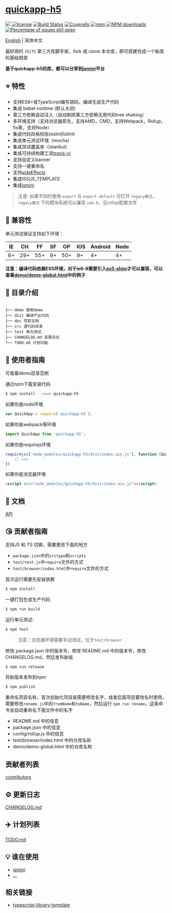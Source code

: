 # [quickapp-h5](https://github.com/jinwyp/quickapp-h5)
[![](https://img.shields.io/badge/Powered%20by-jslib%20base-brightgreen.svg)](https://github.com/jinwyp/quickapp-h5)
[![license](https://img.shields.io/badge/license-MIT-blue.svg)](https://github.com/jinwyp/quickapp-h5/blob/master/LICENSE)
[![Build Status](https://travis-ci.org/jinwyp/quickapp-h5.svg?branch=master)](https://travis-ci.org/jinwyp/quickapp-h5)
[![Coveralls](https://img.shields.io/coveralls/jinwyp/quickapp-h5.svg)](https://coveralls.io/github/jinwyp/quickapp-h5)
[![npm](https://img.shields.io/badge/npm-0.1.0-orange.svg)](https://www.npmjs.com/package/quickapp-h5)
[![NPM downloads](http://img.shields.io/npm/dm/quickapp-h5.svg?style=flat-square)](http://www.npmtrends.com/quickapp-h5)
[![Percentage of issues still open](http://isitmaintained.com/badge/open/jinwyp/quickapp-h5.svg)](http://isitmaintained.com/project/jinwyp/quickapp-h5 "Percentage of issues still open")

[English](./README.md) | 简体中文

最好用的 `JS|TS` 第三方库脚手架，fork 或 clone 本仓库，即可搭建完成一个新库的基础框架

**基于quickapp-h5的库，都可以分享到[jsmini](https://github.com/jsmini)平台**

## :star: 特性

- 支持ES6+或TypeScript编写源码，编译生成生产代码
- 集成 babel-runtime (默认关闭)
- 第三方依赖自动注入（自动剔除第三方依赖无用代码tree shaking）
- 多环境支持（支持浏览器原生，支持AMD，CMD，支持Webpack，Rollup，fis等，支持Node）
- 集成代码风格校验(eslint|tslint)
- 集成单元测试环境（mocha）
- 集成测试覆盖率（istanbul）
- 集成可持续构建工具[travis-ci](https://www.travis-ci.org/)
- 支持自定义banner
- 支持一键重命名
- 支持[sideEffects](https://juejin.im/post/5b4ff9ece51d45190c18bb65)
- 集成ISSUE_TEMPLATE
- 集成[jsmini](https://github.com/jsmini)

> 注意: 如果不同时使用 `export` 与 `export default` 可打开 `legacy模式`，`legacy模式` 下的模块系统可以兼容 `ie6-8`，见rollup配置文件

## :pill: 兼容性
单元测试保证支持如下环境：

| IE   | CH   | FF   | SF   | OP   | IOS  | Android   | Node  |
| ---- | ---- | ---- | ---- | ---- | ---- | ---- | ----- |
| 6+   | 29+ | 55+  | 9+   | 50+  | 9+   | 4+   | 4+ |

**注意：编译代码依赖ES5环境，对于ie6-8需要引入[es5-shim](http://github.com/es-shims/es5-shim/)才可以兼容，可以查看[demo/demo-global.html](./demo/demo-global.html)中的例子**

## :open_file_folder: 目录介绍

```
.
├── demo 使用demo
├── dist 编译产出代码
├── doc 项目文档
├── src 源代码目录
├── test 单元测试
├── CHANGELOG.md 变更日志
└── TODO.md 计划功能
```

## :rocket: 使用者指南

可查看demo目录范例

通过npm下载安装代码

```bash
$ npm install --save quickapp-h5
```

如果你是node环境

```js
var QuickApp = require('quickapp-h5');
```

如果你是webpack等环境

```js
import QuickApp from 'quickapp-h5';
```

如果你是requirejs环境

```js
requirejs(['node_modules/quickapp-h5/dist/index.aio.js'], function (QuickApp) {
    // xxx
})
```

如果你是浏览器环境

```html
<script src="node_modules/quickapp-h5/dist/index.aio.js"></script>
```

## :bookmark_tabs: 文档
[API](./doc/api.zh-CN.md)

## :kissing_heart: 贡献者指南

支持JS 和 TS 切换，需要更改下面的地方

-  `package.json`中的`srctype`和`scripts`
-  `test/test.js`中`require`文件的方式
-  `test/browser/index.html`中`require`文件的方式

首次运行需要先安装依赖

```bash
$ npm install
```

一键打包生成生产代码

```bash
$ npm run build
```

运行单元测试:

```bash
$ npm test
```

> 注意：浏览器环境需要手动测试，位于`test/browser`

修改 package.json 中的版本号，修改 README.md 中的版本号，修改 CHANGELOG.md，然后发布新版

```bash
$ npm run release
```

将新版本发布到npm

```bash
$ npm publish
```

重命名项目名称，首次初始化项目是需要修改名字，或者后面项目要改名时使用，需要修改`rename.js`中的`fromName`和`toName`，然后运行 `npm run rename`，这条命令会自动重命名下面文件中的名字

- README.md 中的信息
- package.json 中的信息
- config/rollup.js 中的信息
- test/browser/index.html 中的仓库名称
- demo/demo-global.html 中的仓库名称

## 贡献者列表

[contributors](https://github.com/jinwyp/quickapp-h5/graphs/contributors)

## :gear: 更新日志
[CHANGELOG.md](./CHANGELOG.md)

## :airplane: 计划列表
[TODO.md](./TODO.md)

## :bulb: 谁在使用

- [jsmini](https://github.com/jsmini)
- [...](https://github.com/jinwyp/quickapp-h5/issues/10)

## 相关链接

- [typescript-library-template](https://github.com/jiumao-fe/typescript-library-template)

